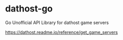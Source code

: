 # dathost-go
Go Unofficial API Library for dathost game servers

https://dathost.readme.io/reference/get_game_servers